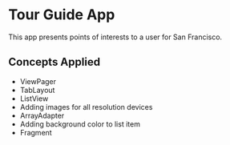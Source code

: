 # Tour Guide App

This app presents points of interests to a user for San Francisco.

## Concepts Applied

* ViewPager
* TabLayout
* ListView
* Adding images for all resolution devices
* ArrayAdapter
* Adding background color to list item
* Fragment